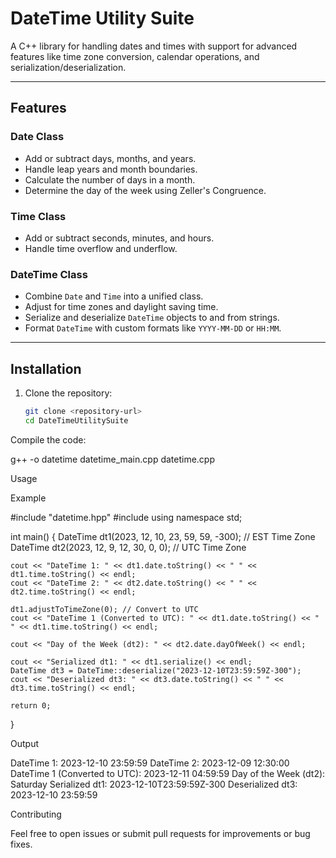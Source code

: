 # DateTime Utility Suite

A C++ library for handling dates and times with support for advanced features like time zone conversion, calendar operations, and serialization/deserialization.

---

## Features

### Date Class
- Add or subtract days, months, and years.
- Handle leap years and month boundaries.
- Calculate the number of days in a month.
- Determine the day of the week using Zeller's Congruence.

### Time Class
- Add or subtract seconds, minutes, and hours.
- Handle time overflow and underflow.

### DateTime Class
- Combine `Date` and `Time` into a unified class.
- Adjust for time zones and daylight saving time.
- Serialize and deserialize `DateTime` objects to and from strings.
- Format `DateTime` with custom formats like `YYYY-MM-DD` or `HH:MM`.

---

## Installation

1. Clone the repository:
   ```bash
   git clone <repository-url>
   cd DateTimeUtilitySuite
Compile the code:

g++ -o datetime datetime_main.cpp datetime.cpp

Usage

Example

#include "datetime.hpp"
#include <iostream>
using namespace std;

int main() {
    DateTime dt1(2023, 12, 10, 23, 59, 59, -300); // EST Time Zone
    DateTime dt2(2023, 12, 9, 12, 30, 0, 0);      // UTC Time Zone

    cout << "DateTime 1: " << dt1.date.toString() << " " << dt1.time.toString() << endl;
    cout << "DateTime 2: " << dt2.date.toString() << " " << dt2.time.toString() << endl;

    dt1.adjustToTimeZone(0); // Convert to UTC
    cout << "DateTime 1 (Converted to UTC): " << dt1.date.toString() << " " << dt1.time.toString() << endl;

    cout << "Day of the Week (dt2): " << dt2.date.dayOfWeek() << endl;

    cout << "Serialized dt1: " << dt1.serialize() << endl;
    DateTime dt3 = DateTime::deserialize("2023-12-10T23:59:59Z-300");
    cout << "Deserialized dt3: " << dt3.date.toString() << " " << dt3.time.toString() << endl;

    return 0;
}

Output

DateTime 1: 2023-12-10 23:59:59
DateTime 2: 2023-12-09 12:30:00
DateTime 1 (Converted to UTC): 2023-12-11 04:59:59
Day of the Week (dt2): Saturday
Serialized dt1: 2023-12-10T23:59:59Z-300
Deserialized dt3: 2023-12-10 23:59:59

Contributing

Feel free to open issues or submit pull requests for improvements or bug fixes.


